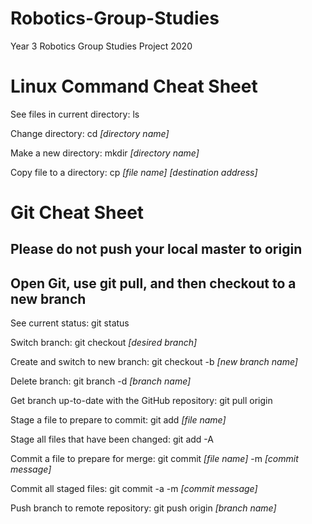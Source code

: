 # Robotics-Group-Studies
Year 3 Robotics Group Studies Project 2020

# Linux Command Cheat Sheet

See files in current directory: ls

Change directory: cd *[directory name]*

Make a new directory: mkdir *[directory name]*

Copy file to a directory: cp *[file name] [destination address]*

# Git Cheat Sheet

## **Please do not push your local master to origin**

## **Open Git, use git pull, and then checkout to a new branch**

See current status: git status

Switch branch: git checkout *[desired branch]*

Create and switch to new branch: git checkout -b *[new branch name]*

Delete branch: git branch -d *[branch name]*

Get branch up-to-date with the GitHub repository: git pull origin

Stage a file to prepare to commit: git add *[file name]*

Stage all files that have been changed: git add -A

Commit a file to prepare for merge: git commit *[file name]* -m *[commit message]*

Commit all staged files: git commit -a -m *[commit message]*

Push branch to remote repository: git push origin *[branch name]*
